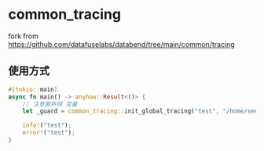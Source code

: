 # common_tracing
fork from https://github.com/datafuselabs/databend/tree/main/common/tracing

## 使用方式
```rust
#[tokio::main]
async fn main() -> anyhow::Result<()> {
    // 注意要声明 变量
    let _guard = common_tracing::init_global_tracing("test", "/home/seefs/logs", "debug", None);

    info!("test");
    error!("test");
}
```